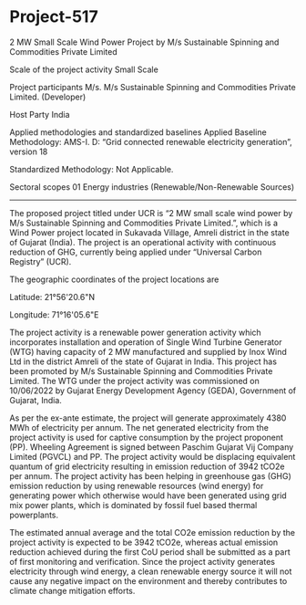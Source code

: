 # Project-517
2 MW Small Scale Wind Power Project by M/s Sustainable Spinning and Commodities Private Limited

Scale of the project activity Small Scale

Project participants
M/s. M/s Sustainable Spinning and Commodities
Private Limited. (Developer)

Host Party India

Applied methodologies and
standardized baselines
Applied Baseline Methodology: AMS-I. D: “Grid
connected renewable electricity generation”,
version 18

Standardized Methodology: Not Applicable.

Sectoral scopes
01 Energy industries
(Renewable/Non-Renewable Sources)

__________________
The proposed project titled under UCR is “2 MW small scale wind power by M/s Sustainable
Spinning and Commodities Private Limited.”, which is a Wind Power project located in Sukavada
Village, Amreli district in the state of Gujarat (India). The project is an operational activity with
continuous reduction of GHG, currently being applied under “Universal Carbon Registry” (UCR).

The geographic coordinates of the project locations are

Latitude: 21°56'20.6"N 

Longitude: 71°16'05.6"E

The project activity is a renewable power generation activity which incorporates installation and
operation of Single Wind Turbine Generator (WTG) having capacity of 2 MW manufactured and
supplied by Inox Wind Ltd in the district Amreli of the state of Gujarat in India. This project has been
promoted by M/s Sustainable Spinning and Commodities Private Limited.
The WTG under the project activity was commissioned on 10/06/2022 by Gujarat Energy
Development Agency (GEDA), Government of Gujarat, India.

As per the ex-ante estimate, the project will generate approximately 4380 MWh of electricity per
annum. The net generated electricity from the project activity is used for captive consumption by the
project proponent (PP). Wheeling Agreement is signed between Paschim Gujarat Vij Company
Limited (PGVCL) and PP. The project activity would be displacing equivalent quantum of grid
electricity resulting in emission reduction of 3942 tCO2e per annum. The project activity has been
helping in greenhouse gas (GHG) emission reduction by using renewable resources (wind energy) for
generating power which otherwise would have been generated using grid mix power plants, which is
dominated by fossil fuel based thermal powerplants.

The estimated annual average and the total CO2e emission reduction by the project activity is expected
to be 3942 tCO2e, whereas actual emission reduction achieved during the first CoU period shall be
submitted as a part of first monitoring and verification. Since the project activity generates electricity
through wind energy, a clean renewable energy source it will not cause any negative impact on the
environment and thereby contributes to climate change mitigation efforts.

